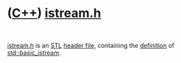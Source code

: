 



 

 

 

 

 

([C++](Cpp.md)) [istream.h](CppIstreamH.md)
=============================================

 

[istream.h](CppIstreamH.md) is an [STL](CppStl.md) [header
file](CppHeaderFile.md), containing the [definition](CppDefinition.md)
of [std::basic\_istream](CppBasic_istream.md).

 

 

 

 

 





 




